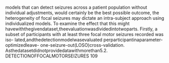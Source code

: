 models that can detect seizures across a patient population without individual adjustments,
would certainly be the best possible outcome, the heterogeneity of focal seizures may dictate
an intra-subject approach using individualized models. To examine the effect that this might
havewiththegivendataset,theevaluationwasdividedintotwoparts.
Firstly, a subset of participants with at least three focal motor seizures recorded was iso-
lated,andthedetectionmodelwasevaluated perparticipantinaparameter-optimizedleave-
one-seizure-out(LOSO)cross-validation. Asthedatasetdidnotprovidedatawithmorethan5.2. DETECTIONOFFOCALMOTORSEIZURES 109